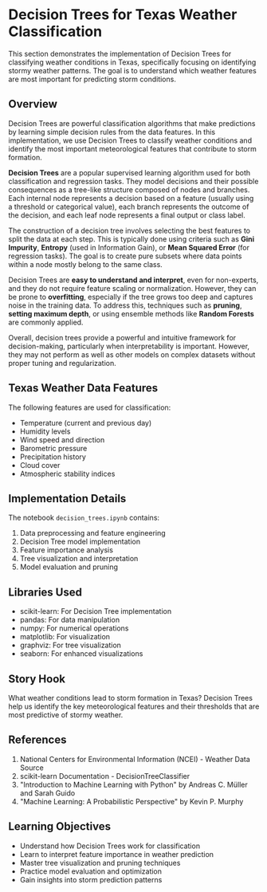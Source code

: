 # Decision Trees for Texas Weather Classification

This section demonstrates the implementation of Decision Trees for classifying weather conditions in Texas, specifically focusing on identifying stormy weather patterns. The goal is to understand which weather features are most important for predicting storm conditions.

## Overview
Decision Trees are powerful classification algorithms that make predictions by learning simple decision rules from the data features. In this implementation, we use Decision Trees to classify weather conditions and identify the most important meteorological features that contribute to storm formation.

**Decision Trees** are a popular supervised learning algorithm used for both classification and regression tasks. They model decisions and their possible consequences as a tree-like structure composed of nodes and branches. Each internal node represents a decision based on a feature (usually using a threshold or categorical value), each branch represents the outcome of the decision, and each leaf node represents a final output or class label.

The construction of a decision tree involves selecting the best features to split the data at each step. This is typically done using criteria such as **Gini Impurity**, **Entropy** (used in Information Gain), or **Mean Squared Error** (for regression tasks). The goal is to create pure subsets where data points within a node mostly belong to the same class.

Decision Trees are **easy to understand and interpret**, even for non-experts, and they do not require feature scaling or normalization. However, they can be prone to **overfitting**, especially if the tree grows too deep and captures noise in the training data. To address this, techniques such as **pruning**, **setting maximum depth**, or using ensemble methods like **Random Forests** are commonly applied.

Overall, decision trees provide a powerful and intuitive framework for decision-making, particularly when interpretability is important. However, they may not perform as well as other models on complex datasets without proper tuning and regularization.

## Texas Weather Data Features
The following features are used for classification:
- Temperature (current and previous day)
- Humidity levels
- Wind speed and direction
- Barometric pressure
- Precipitation history
- Cloud cover
- Atmospheric stability indices

## Implementation Details
The notebook `decision_trees.ipynb` contains:
1. Data preprocessing and feature engineering
2. Decision Tree model implementation
3. Feature importance analysis
4. Tree visualization and interpretation
5. Model evaluation and pruning

## Libraries Used
- scikit-learn: For Decision Tree implementation
- pandas: For data manipulation
- numpy: For numerical operations
- matplotlib: For visualization
- graphviz: For tree visualization
- seaborn: For enhanced visualizations

## Story Hook
What weather conditions lead to storm formation in Texas? Decision Trees help us identify the key meteorological features and their thresholds that are most predictive of stormy weather.

## References
1. National Centers for Environmental Information (NCEI) - Weather Data Source
2. scikit-learn Documentation - DecisionTreeClassifier
3. "Introduction to Machine Learning with Python" by Andreas C. Müller and Sarah Guido
4. "Machine Learning: A Probabilistic Perspective" by Kevin P. Murphy

## Learning Objectives
- Understand how Decision Trees work for classification
- Learn to interpret feature importance in weather prediction
- Master tree visualization and pruning techniques
- Practice model evaluation and optimization
- Gain insights into storm prediction patterns 